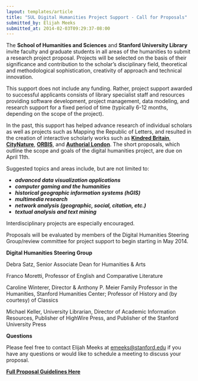 ```yaml
---
layout: templates/article
title: "SUL Digital Humanities Project Support - Call for Proposals"
submitted_by: Elijah Meeks
submitted_at: 2014-02-03T09:29:37-08:00
---
```


The **School of Humanities and Sciences** and **Stanford University Library** invite faculty and graduate students in all areas of the humanities to submit a research project proposal. Projects will be selected on the basis of their significance and contribution to the scholar’s disciplinary field, theoretical and methodological sophistication, creativity of approach and technical innovation.


This support does not include any funding. Rather, project support awarded to successful applicants consists of library specialist staff and resources providing software development, project management, data modeling, and research support for a fixed period of time (typically 6-12 months, depending on the scope of the project).


In the past, this support has helped advance research of individual scholars as well as projects such as Mapping the Republic of Letters, and resulted in the creation of interactive scholarly works such as **[Kindred Britain](http://kindred.stanford.edu/)**, **[CityNature](http://citynature.stanford.edu/)**, **[ORBIS](http://orbis.stanford.edu/)**, and **[Authorial London](http://authoriallondon.stanford.edu/)**. The short proposals, which outline the scope and goals of the digital humanities project, are due on April 11th.





Suggested topics and areas include, but are not limited to:


* ***advanced data visualization applications***
* ***computer gaming and the humanities***
* ***historical geographic information systems (hGIS)***
* ***multimedia research***
* ***network analysis (geographic, social, citation, etc.)***
* ***textual analysis and text mining***

Interdisciplinary projects are especially encouraged.





Proposals will be evaluated by members of the Digital Humanities Steering Group/review committee for project support to begin starting in May 2014.





**Digital Humanities Steering Group**


Debra Satz, Senior Associate Dean for Humanities & Arts


Franco Moretti, Professor of English and Comparative Literature


Caroline Winterer, Director & Anthony P. Meier Family Professor in the Humanities, Stanford Humanities Center; Professor of History and (by courtesy) of Classics


Michael Keller, University Librarian, Director of Academic Information Resources, Publisher of HighWire Press, and Publisher of the Stanford University Press





**Questions**


Please feel free to contact Elijah Meeks at [emeeks@stanford.edu](mailto:emeeks@stanford.edu) if you have any questions or would like to schedule a meeting to discuss your proposal.


[**Full Proposal Guidelines Here**](http://dh.stanford.edu/SUL_Digital_Humanities_Support_Proposal_2014.pdf)





